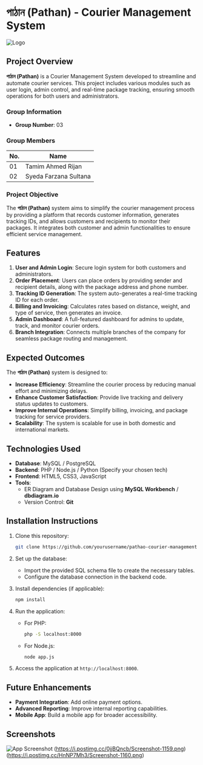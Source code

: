 # পাঠান (Pathan) - Courier Management System
![Logo](https://i.postimg.cc/vBYgpyby/final.png)

## Project Overview

**পাঠান (Pathan)** is a Courier Management System developed to streamline and automate courier services. This project includes various modules such as user login, admin control, and real-time package tracking, ensuring smooth operations for both users and administrators.

### Group Information
- **Group Number**: 03

### Group Members
| No. | Name                    |
| --- | ----------------------- |
| 01  | Tamim Ahmed Rijan        |
| 02  | Syeda Farzana Sultana    | 

### Project Objective

The **পাঠান (Pathan)** system aims to simplify the courier management process by providing a platform that records customer information, generates tracking IDs, and allows customers and recipients to monitor their packages. It integrates both customer and admin functionalities to ensure efficient service management.

## Features

1. **User and Admin Login**: Secure login system for both customers and administrators.
2. **Order Placement**: Users can place orders by providing sender and recipient details, along with the package address and phone number.
3. **Tracking ID Generation**: The system auto-generates a real-time tracking ID for each order.
4. **Billing and Invoicing**: Calculates rates based on distance, weight, and type of service, then generates an invoice.
5. **Admin Dashboard**: A full-featured dashboard for admins to update, track, and monitor courier orders.
6. **Branch Integration**: Connects multiple branches of the company for seamless package routing and management.

## Expected Outcomes

The **পাঠান (Pathan)** system is designed to:
- **Increase Efficiency**: Streamline the courier process by reducing manual effort and minimizing delays.
- **Enhance Customer Satisfaction**: Provide live tracking and delivery status updates to customers.
- **Improve Internal Operations**: Simplify billing, invoicing, and package tracking for service providers.
- **Scalability**: The system is scalable for use in both domestic and international markets.

## Technologies Used

- **Database**: MySQL / PostgreSQL
- **Backend**: PHP / Node.js / Python (Specify your chosen tech)
- **Frontend**: HTML5, CSS3, JavaScript
- **Tools**: 
  - ER Diagram and Database Design using **MySQL Workbench** / **dbdiagram.io**
  - Version Control: **Git**

## Installation Instructions

1. Clone this repository:
    ```bash
    git clone https://github.com/yourusername/pathao-courier-management.git
    ```

2. Set up the database:
    - Import the provided SQL schema file to create the necessary tables.
    - Configure the database connection in the backend code.

3. Install dependencies (if applicable):
    ```bash
    npm install
    ```

4. Run the application:
    - For PHP:
      ```bash
      php -S localhost:8000
      ```
    - For Node.js:
      ```bash
      node app.js
      ```

5. Access the application at `http://localhost:8000`.

## Future Enhancements

- **Payment Integration**: Add online payment options.
- **Advanced Reporting**: Improve internal reporting capabilities.
- **Mobile App**: Build a mobile app for broader accessibility.
## Screenshots
![App Screenshot](https://i.postimg.cc/Wzjv9pvm/Screenshot-1158.png) (https://i.postimg.cc/0jjBQncb/Screenshot-1159.png) (https://i.postimg.cc/HnNP7Mh3/Screenshot-1160.png)
